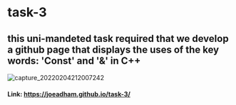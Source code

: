 # task-3
## this uni-mandeted task required that we develop a github page that displays the uses of the key words: **'Const'** and **'&'** in C++
![capture_20220204212007242](https://user-images.githubusercontent.com/81246343/152590469-a328a65d-b0fa-458a-82b7-7a841758b920.jpg)
#### Link: https://joeadham.github.io/task-3/
